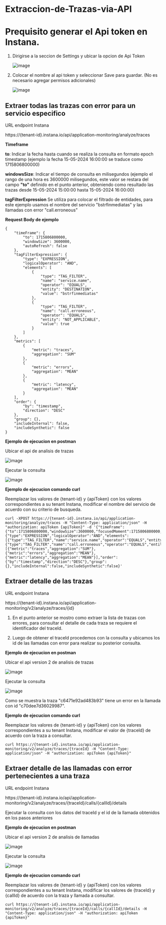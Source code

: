 # Extraccion-de-Trazas-via-API

# Prequisito generar el Api token en Instana.

1. Dirigirse a la seccion de Settings y ubicar la opcion de Api Token
 
   ![image](https://github.com/juan-conde-21/Extraccion-de-Trazas-via-API/assets/13276404/af39a48d-f1aa-4bce-94f2-7052029f23e8)

2. Colocar el nombre al api token y seleccionar Save para guardar. (No es necesario agregar permisos adicionales)

   ![image](https://github.com/juan-conde-21/Extraccion-de-Trazas-via-API/assets/13276404/a369d65f-e957-4398-a6f4-b032ad6ccd13)


## Extraer todas las trazas con error para un servicio especifico

  URL endpoint Instana
  
  https://{tenant-id}.instana.io/api/application-monitoring/analyze/traces

  **Timeframe**
  
  **to**: Indicar la fecha hasta cuando se realiza la consulta en formato epoch timestamp (ejemplo la fecha 15-05-2024 16:00:00 se traduce como 1715806800000)

  **windowsSize**: Indicar el tiempo de consulta en milisegundos (ejemplo el rango de una hora es 3600000 milisegundos, este valor se restara del campo **"to"** definido en el punto anterior, obteniendo como resultado las trazas desde 15-05-2024 15:00:00 hasta 15-05-2024 16:00:00)

  **tagFilterExpression**
  Se utiliza para colocar el filtrado de entidades, para este ejemplo usamos el nombre del servicio "bstrfinmediatas" y las llamadas con error "call.erroneous"

  **Request Body de ejemplo**

    {
        "timeFrame": {
            "to": 1715806800000,
            "windowSize": 3600000,
            "autoRefresh": false
        },
        "tagFilterExpression": {
            "type": "EXPRESSION",
            "logicalOperator": "AND",
            "elements": [
                {
                    "type": "TAG_FILTER",
                    "name": "service.name",
                    "operator": "EQUALS",
                    "entity": "DESTINATION",
                    "value": "bstrfinmediatas"
                },
                {
                    "type": "TAG_FILTER",
                    "name": "call.erroneous",
                    "operator": "EQUALS",
                    "entity": "NOT_APPLICABLE",
                    "value": true
                }
            ]
        },
        "metrics": [
            {
                "metric": "traces",
                "aggregation": "SUM"
            },
            {
                "metric": "errors",
                "aggregation": "MEAN"
            },
            {
                "metric": "latency",
                "aggregation": "MEAN"
            }
        ],
        "order": {
            "by": "timestamp",
            "direction": "DESC"
        },
        "group": {},
        "includeInternal": false,
        "includeSynthetic": false
    }


  **Ejemplo de ejecucion en postman**

  Ubicar el api de analisis de trazas

  ![image](https://github.com/juan-conde-21/Extraccion-de-Trazas-via-API/assets/13276404/70b047f9-50a0-4640-9be9-09baef036844)

  Ejecutar la consulta
  
  ![image](https://github.com/juan-conde-21/Extraccion-de-Trazas-via-API/assets/13276404/5f4c99db-6acd-442b-be1a-96edcd419052)

  **Ejemplo de ejecucion comando curl**

  Reemplazar los valores de {tenant-id} y {apiToken} con los valores correspondientes a su tenant Instana, modificar el nombre del servicio de acuerdo con su criterio de busqueda.

    curl -XPOST https://{tenant-id}.instana.io/api/application-monitoring/analyze/traces -H "Content-Type: application/json" -H "authorization: apiToken {apiToken}" -d '{"timeFrame":{"to":1715806800000,"windowSize":3600000,"focusedMoment":1715806800000,"autoRefresh":false},"tagFilterExpression":{"type":"EXPRESSION","logicalOperator":"AND","elements":[{"type":"TAG_FILTER","name":"service.name","operator":"EQUALS","entity":"DESTINATION","value":"bstransferencias"},{"type":"TAG_FILTER","name":"call.erroneous","operator":"EQUALS","entity":"NOT_APPLICABLE","value":true}]},"metrics":[{"metric":"traces","aggregation":"SUM"},{"metric":"errors","aggregation":"MEAN"},{"metric":"latency","aggregation":"MEAN"}],"order":{"by":"timestamp","direction":"DESC"},"group":{},"includeInternal":false,"includeSynthetic":false}'



## Extraer detalle de las trazas

  URL endpoint Instana
  
  https://{tenant-id}.instana.io/api/application-monitoring/v2/analyze/traces/{id}

  1. En el punto anterior se mostro como extraer la lista de trazas con errores, para consultar el detalle de cada traza se requiere el identificador del traceId.

  2. Luego de obtener el traceId procedemos con la consulta y ubicamos los id de las llamadas con error para realizar su posterior consulta.

  **Ejemplo de ejecucion en postman**

  Ubicar el api version 2 de analisis de trazas

  ![image](https://github.com/juan-conde-21/Extraccion-de-Trazas-via-API/assets/13276404/20f013b2-89b3-420f-bf0b-35431f13d099)

  Ejecutar la consulta
  
  ![image](https://github.com/juan-conde-21/Extraccion-de-Trazas-via-API/assets/13276404/2e34b46e-22be-4e29-aebd-50e1ac1853ca)

  Como se muestra la traza "c6471e92ad483b93" tiene un error en la llamada con id "c70dee7d36029987".

  **Ejemplo de ejecucion comando curl**

  Reemplazar los valores de {tenant-id} y {apiToken} con los valores correspondientes a su tenant Instana, modificar el valor de {traceId} de acuerdo con la traza a consultar.

    curl https://{tenant-id}.instana.io/api/application-monitoring/v2/analyze/traces/{traceId} -H "Content-Type: application/json" -H "authorization: apiToken {apiToken}"



## Extraer detalle de las llamadas con error pertenecientes a una traza

  URL endpoint Instana
  
  https://{tenant-id}.instana.io/api/application-monitoring/v2/analyze/traces/{traceId}/calls/{callId}/details

  Ejecutar la consulta con los datos del traceId y el id de la llamada obtenidos en los pasos anteriores

  **Ejemplo de ejecucion en postman**

  Ubicar el api version 2 de analisis de llamadas
  
  ![image](https://github.com/juan-conde-21/Extraccion-de-Trazas-via-API/assets/13276404/b43fca53-507e-407f-9e92-5ca8a9d6b7dd)

  Ejecutar la consulta
  
  ![image](https://github.com/juan-conde-21/Extraccion-de-Trazas-via-API/assets/13276404/3bac49d2-2191-409d-ac23-9ad8f905dd38)

  **Ejemplo de ejecucion comando curl**

  Reemplazar los valores de {tenant-id} y {apiToken} con los valores correspondientes a su tenant Instana, modificar los valores de {traceId} y {callId} de acuerdo con la traza y llamada a consultar.

    curl https://{tenant-id}.instana.io/api/application-monitoring/v2/analyze/traces/{traceId}/calls/{callId}/details -H "Content-Type: application/json" -H "authorization: apiToken {apiToken}"




